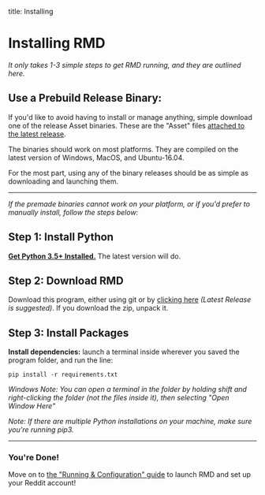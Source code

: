 title: Installing

# Installing RMD

*It only takes 1-3 simple steps to get RMD running, and they are outlined here.*

## Use a Prebuild Release Binary:
If you'd like to avoid having to install or manage anything, simple download one of the release Asset binaries.
These are the "Asset" files [attached to the latest release](https://github.com/shadowmoose/RedditDownloader/releases/latest).

The binaries should work on most platforms. They are compiled on the latest version of Windows, MacOS, and Ubuntu-16.04.

For the most part, using any of the binary releases should be as simple as downloading and launching them.

---
*If the premade binaries cannot work on your platform, or if you'd prefer to manually install, follow the steps below:*

## Step 1: Install Python
**[Get Python 3.5+ Installed.](https://www.python.org/downloads/)** The latest version will do. 

## Step 2: Download RMD
Download this program, either using git or by [clicking here](https://github.com/shadowmoose/RedditDownloader/releases/latest) *(Latest Release is suggested)*. If you download the zip, unpack it.

## Step 3: Install Packages
**Install dependencies:** launch a terminal inside wherever you saved the program folder, and run the line:

```pip install -r requirements.txt```

*Windows Note: You can open a terminal in the folder by holding shift and right-clicking the folder (not the files inside it), then selecting "Open Window Here"*

*Note: If there are multiple Python installations on your machine, make sure you're running pip3.*

---

### You're Done!
Move on to [the "Running & Configuration" guide](Running_&_Configuring.md) to launch RMD and set up your Reddit account!

